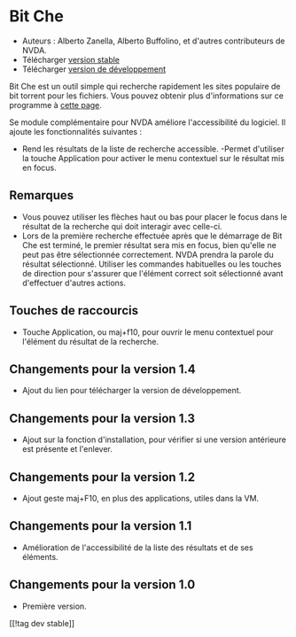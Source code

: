 # Bit Che #
*	 Auteurs : Alberto Zanella, Alberto Buffolino, et d'autres contributeurs
   de NVDA.
*	 Télécharger [version stable][1]
*	 Télécharger [version de développement][3]

Bit Che est un outil simple qui recherche rapidement les sites populaire de
bit torrent pour les fichiers. Vous pouvez obtenir plus d'informations sur
ce programme à [cette page][2].

Se module complémentaire pour NVDA améliore l'accessibilité du logiciel. Il
ajoute les fonctionnalités suivantes :

- Rend les résultats de la liste de recherche accessible.  -Permet
d'utiliser la touche  Application pour activer le menu contextuel sur le
résultat mis en focus.


## Remarques ##
*	 Vous pouvez utiliser les flèches haut ou bas pour placer le focus dans le
   résultat de la recherche qui doit interagir avec celle-ci.
*	 Lors de la première recherche effectuée après que le démarrage de Bit Che
   est terminé, le premier résultat sera mis en focus, bien qu'elle ne peut
   pas être sélectionnée correctement. NVDA prendra la parole du résultat
   sélectionné. Utiliser les commandes habituelles ou les touches de
   direction pour s'assurer que l'élément correct soit sélectionné avant
   d'effectuer d'autres actions.


## Touches de raccourcis ##
*	Touche Application, ou maj+f10, pour ouvrir le menu contextuel pour
  l'élément du résultat de la recherche.

## Changements pour la version 1.4 ##
*	 Ajout du lien pour télécharger la version de développement.

## Changements pour la version 1.3 ##
*	 Ajout sur la fonction d'installation, pour vérifier si une version
   antérieure est présente et l'enlever.

## Changements pour la version 1.2 ##
*	 Ajout geste maj+F10, en plus des applications, utiles dans la VM.

## Changements pour la version 1.1 ##
*	 Amélioration de l'accessibilité de la liste des résultats et de ses
   éléments.

## Changements pour la version 1.0 ##
*	 Première version.

[[!tag dev stable]]

[1]: http://addons.nvda-project.org/files/get.php?file=bc

[2]: http://www.convivea.com

[3]: http://addons.nvda-project.org/files/get.php?file=bc-dev
